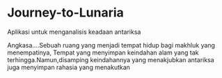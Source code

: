 # Journey-to-Lunaria
Aplikasi untuk menganalisis keadaan antariksa



Angkasa....Sebuah ruang yang menjadi tempat hidup bagi makhluk yang menempatinya,
Tempat yang menyimpan keindahan alam yang tak terhingga.Namun,disamping keindahannya yang menakjubkan
antariksa juga menyimpan rahasia yang menakutkan
